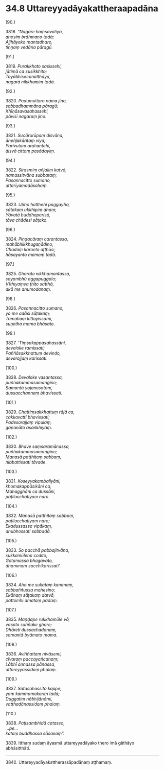 

# 34.8 Uttareyyadāyakattheraapadāna



(90.)

3818\. _“Nagare haṃsavatiyā,_  
_ahosiṃ brāhmaṇo tadā;_  
_Ajjhāyako mantadharo,_  
_tiṇṇaṃ vedāna pāragū._  


(91.)

3819\. _Purakkhato sasissehi,_  
_jātimā ca susikkhito;_  
_Toyābhisecanatthāya,_  
_nagarā nikkhamiṃ tadā._  


(92.)

3820\. _Padumuttaro nāma jino,_  
_sabbadhammāna pāragū;_  
_Khīṇāsavasahassehi,_  
_pāvisī nagaraṃ jino._  


(93.)

3821\. _Sucārurūpaṃ disvāna,_  
_āneñjakāritaṃ viya;_  
_Parivutaṃ arahantehi,_  
_disvā cittaṃ pasādayiṃ._  


(94.)

3822\. _Sirasmiṃ añjaliṃ katvā,_  
_namassitvāna subbataṃ;_  
_Pasannacitto sumano,_  
_uttarīyamadāsahaṃ._  


(95.)

3823\. _Ubho hatthehi paggayha,_  
_sāṭakaṃ ukkhipiṃ ahaṃ;_  
_Yāvatā buddhaparisā,_  
_tāva chādesi sāṭako._  


(96.)

3824\. _Piṇḍacāraṃ carantassa,_  
_mahābhikkhugaṇādino;_  
_Chadaṃ karonto aṭṭhāsi,_  
_hāsayanto mamaṃ tadā._  


(97.)

3825\. _Gharato nikkhamantassa,_  
_sayambhū aggapuggalo;_  
_Vīthiyaṃva ṭhito satthā,_  
_akā me anumodanaṃ._  


(98.)

3826\. _Pasannacitto sumano,_  
_yo me adāsi sāṭakaṃ;_  
_Tamahaṃ kittayissāmi,_  
_suṇotha mama bhāsato._  


(99.)

3827\. _‘Tiṃsakappasahassāni,_  
_devaloke ramissati;_  
_Paññāsakkhattuṃ devindo,_  
_devarajjaṃ karissati._  


(100.)

3828\. _Devaloke vasantassa,_  
_puññakammasamaṅgino;_  
_Samantā yojanasataṃ,_  
_dussacchannaṃ bhavissati._  


(101.)

3829\. _Chattiṃsakkhattuṃ rājā ca,_  
_cakkavattī bhavissati;_  
_Padesarajjaṃ vipulaṃ,_  
_gaṇanāto asaṅkhiyaṃ._  


(102.)

3830\. _Bhave saṃsaramānassa,_  
_puññakammasamaṅgino;_  
_Manasā patthitaṃ sabbaṃ,_  
_nibbattissati tāvade._  


(103.)

3831\. _Koseyyakambaliyāni,_  
_khomakappāsikāni ca;_  
_Mahagghāni ca dussāni,_  
_paṭilacchatiyaṃ naro._  


(104.)

3832\. _Manasā patthitaṃ sabbaṃ,_  
_paṭilacchatiyaṃ naro;_  
_Ekadussassa vipākaṃ,_  
_anubhossati sabbadā._  


(105.)

3833\. _So pacchā pabbajitvāna,_  
_sukkamūlena codito;_  
_Gotamassa bhagavato,_  
_dhammaṃ sacchikarissati’._  


(106.)

3834\. _Aho me sukataṃ kammaṃ,_  
_sabbaññussa mahesino;_  
_Ekāhaṃ sāṭakaṃ datvā,_  
_pattomhi amataṃ padaṃ._  


(107.)

3835\. _Maṇḍape rukkhamūle vā,_  
_vasato suññake ghare;_  
_Dhāreti dussachadanaṃ,_  
_samantā byāmato mama._  


(108.)

3836\. _Aviññattaṃ nivāsemi,_  
_cīvaraṃ paccayañcahaṃ;_  
_Lābhī annassa pānassa,_  
_uttareyyassidaṃ phalaṃ._  


(109.)

3837\. _Satasahassito kappe,_  
_yaṃ kammamakariṃ tadā;_  
_Duggatiṃ nābhijānāmi,_  
_vatthadānassidaṃ phalaṃ._  


(110.)

3838\. _Paṭisambhidā catasso,_  
_…pe…_  
_kataṃ buddhassa sāsanaṃ”._  


3839\. Itthaṃ sudaṃ āyasmā uttareyyadāyako thero imā gāthāyo abhāsitthāti.

---

3840\. Uttareyyadāyakattherassāpadānaṃ aṭṭhamaṃ.





